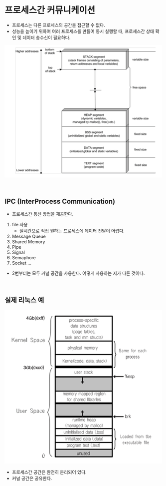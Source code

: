 # 프로세스간 커뮤니케이션

* 프로세스는 다른 프로세스의 공간을 접근할 수 없다.
* 성능을 높이기 위하여 여러 프로세스를 만들어 동시 실행할 때, 프로세스간 상태 확인 및 데이터 송수신이 필요하다.

![](images/07_01.png)

<br />

## IPC (InterProcess Communication)
* 프로세스간 통신 방법을 재공한다.


1. file 사용
    * 실시간으로 직접 원하는 프로세스에 데이터 전달이 어렵다.
2. Message Queue
3. Shared Memory
4. Pipe
5. Signal
6. Semaphore
7. Socket
...

* 2번부터는 모두 커널 공간을 사용한다. 어떻게 사용하는 지가 다른 것이다.

<br />

## 실제 리눅스 예

![](images/07_02.png)

* 프로세스간 공간은 완전히 분리되어 있다.
* 커널 공간은 공유한다.